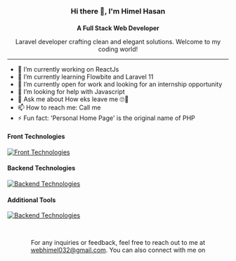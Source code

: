 <div align="center">
  <h3 style="margin-bottom: 4px">Hi there 👋, I'm Himel Hasan</h3>
  <h4 style="margin-bottom: 4px">A Full Stack Web Developer</h4>
  <p>Laravel developer crafting clean and elegant solutions. Welcome to my coding world!</p>
</div>


<hr />

- 🔭 I’m currently working on ReactJs 
- 🌱 I’m currently learning Flowbite and Laravel 11 
- 👯 I’m currently open for work and looking for an internship opportunity
- 🤔 I’m looking for help with Javascript 
- 💬 Ask me about How eks leave me 🙄🙂
- 📫 How to reach me: Call me 
- ⚡ Fun fact: 'Personal Home Page' is the original name of PHP 



#### Front Technologies

[![Front Technologies](https://skillicons.dev/icons?i=html,css,tailwindcss,bootstrap,js,jquery,react)](https://skillicons.dev)

#### Backend Technologies

[![Backend Technologies](https://skillicons.dev/icons?i=php,laravel,mysql)](https://skillicons.dev)


#### Additional Tools

[![Backend Technologies](https://skillicons.dev/icons?i=vscode,git,vite,notion,figma,canva)](https://skillicons.dev)


<br />

<p align="center">For any inquiries or feedback, feel free to reach out to me at <a href="mailto:webhimel032@gmail.com">webhimel032@gmail.com</a>. You can also connect with me on</p>





